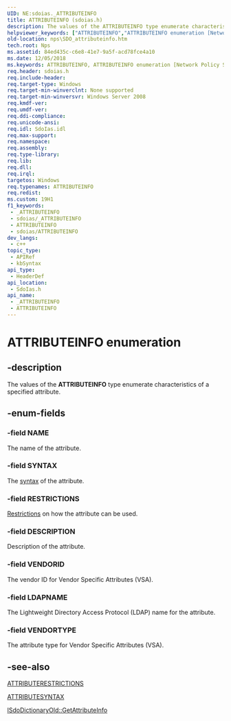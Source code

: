 ```yaml
---
UID: NE:sdoias._ATTRIBUTEINFO
title: ATTRIBUTEINFO (sdoias.h)
description: The values of the ATTRIBUTEINFO type enumerate characteristics of a specified attribute.
helpviewer_keywords: ["ATTRIBUTEINFO","ATTRIBUTEINFO enumeration [Network Policy Server]","DESCRIPTION","LDAPNAME","NAME","RESTRICTIONS","SYNTAX","VENDORID","VENDORTYPE","_sdo_attributeinfo","nps.SDO_attributeinfo","sdo.attributeinfo","sdoias/ATTRIBUTEINFO","sdoias/DESCRIPTION","sdoias/LDAPNAME","sdoias/NAME","sdoias/RESTRICTIONS","sdoias/SYNTAX","sdoias/VENDORID","sdoias/VENDORTYPE"]
old-location: nps\SDO_attributeinfo.htm
tech.root: Nps
ms.assetid: 84ed435c-c6e8-41e7-9a5f-acd78fce4a10
ms.date: 12/05/2018
ms.keywords: ATTRIBUTEINFO, ATTRIBUTEINFO enumeration [Network Policy Server], DESCRIPTION, LDAPNAME, NAME, RESTRICTIONS, SYNTAX, VENDORID, VENDORTYPE, _sdo_attributeinfo, nps.SDO_attributeinfo, sdo.attributeinfo, sdoias/ATTRIBUTEINFO, sdoias/DESCRIPTION, sdoias/LDAPNAME, sdoias/NAME, sdoias/RESTRICTIONS, sdoias/SYNTAX, sdoias/VENDORID, sdoias/VENDORTYPE
req.header: sdoias.h
req.include-header: 
req.target-type: Windows
req.target-min-winverclnt: None supported
req.target-min-winversvr: Windows Server 2008
req.kmdf-ver: 
req.umdf-ver: 
req.ddi-compliance: 
req.unicode-ansi: 
req.idl: SdoIas.idl
req.max-support: 
req.namespace: 
req.assembly: 
req.type-library: 
req.lib: 
req.dll: 
req.irql: 
targetos: Windows
req.typenames: ATTRIBUTEINFO
req.redist: 
ms.custom: 19H1
f1_keywords:
 - _ATTRIBUTEINFO
 - sdoias/_ATTRIBUTEINFO
 - ATTRIBUTEINFO
 - sdoias/ATTRIBUTEINFO
dev_langs:
 - c++
topic_type:
 - APIRef
 - kbSyntax
api_type:
 - HeaderDef
api_location:
 - SdoIas.h
api_name:
 - _ATTRIBUTEINFO
 - ATTRIBUTEINFO
---
```


# ATTRIBUTEINFO enumeration


## -description

The values of the 
<b>ATTRIBUTEINFO</b> type enumerate characteristics of a specified attribute.

## -enum-fields

### -field NAME

The name of the attribute.

### -field SYNTAX

The 
<a href="/windows/desktop/api/sdoias/ne-sdoias-attributesyntax">syntax</a> of the attribute.

### -field RESTRICTIONS

<a href="/windows/desktop/api/sdoias/ne-sdoias-attributerestrictions">Restrictions</a> on how the attribute can be used.

### -field DESCRIPTION

Description of the attribute.

### -field VENDORID

The vendor ID for Vendor Specific Attributes (VSA).

### -field LDAPNAME

The Lightweight Directory Access Protocol (LDAP) name for the attribute.

### -field VENDORTYPE

The attribute type for Vendor Specific Attributes (VSA).

## -see-also

<a href="/windows/desktop/api/sdoias/ne-sdoias-attributerestrictions">ATTRIBUTERESTRICTIONS</a>



<a href="/windows/desktop/api/sdoias/ne-sdoias-attributesyntax">ATTRIBUTESYNTAX</a>



<a href="/windows/desktop/api/sdoias/nf-sdoias-isdodictionaryold-getattributeinfo">ISdoDictionaryOld::GetAttributeInfo</a>

